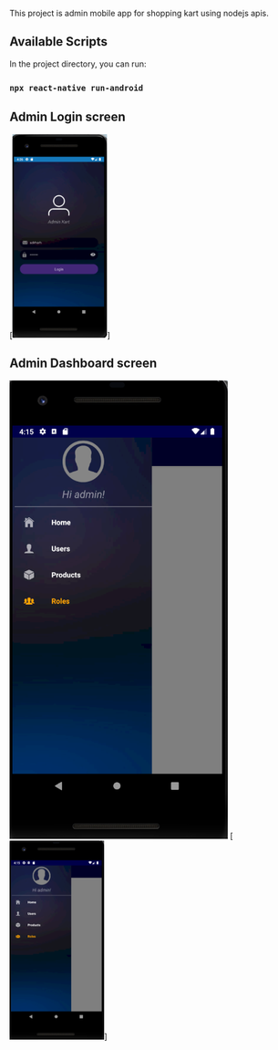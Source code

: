 This project is admin mobile app for shopping kart using nodejs apis.

## Available Scripts

In the project directory, you can run:

### `npx react-native run-android`

## Admin Login screen

[<img src="./Images/Admin Login.PNG" width=33% />]

## Admin Dashboard screen

![alt text](https://github.com/sumitbalyan/KartAdmin/blob/master/Images/Dashboard.PNG)
[<img src="./Images/Dashboard.PNG" width=33% />]

